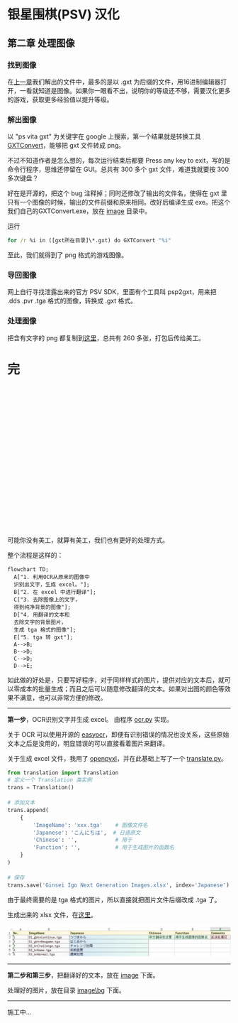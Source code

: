 # 银星围棋(PSV) 汉化
## 第二章 处理图像

### 找到图像
在[上一章](chapter_1.md)我们解出的文件中，最多的是以 .gxt 为后缀的文件，用16进制编辑器打开，一看就知道是图像。如果你一眼看不出，说明你的等级还不够，需要汉化更多的游戏，获取更多经验值以提升等级。

### 解出图像
以 "ps vita gxt" 为关键字在 google 上搜索，第一个结果就是转换工具 [GXTConvert](https://github.com/xdanieldzd/GXTConvert)，能够把 gxt 文件转成 png。

不过不知道作者是怎么想的，每次运行结束后都要 Press any key to exit，写的是命令行程序，思维还停留在 GUI。总共有 300 多个 gxt 文件，难道我就要按 300 多次键盘？

好在是开源的，把这个 bug 注释掉；同时还修改了输出的文件名，使得在 gxt 里只有一个图像的时候，输出的文件前缀和原来相同。改好后编译生成 exe。把这个我们自己的GXTConvert.exe，放在 [image](../../Ginsei%20Igo%20Next%20Generation/image/) 目录中。

运行
```bat
for /r %i in ([gxt所在目录]\*.gxt) do GXTConvert "%i"
```

至此，我们就得到了 png 格式的游戏图像。

### 导回图像

网上自行寻找泄露出来的官方 PSV SDK，里面有个工具叫 psp2gxt，用来把 .dds .pvr .tga 格式的图像，转换成 .gxt 格式。

### 处理图像

把含有文字的 png 都复制到[这里](../../Ginsei%20Igo%20Next%20Generation/image/old/)，总共有 260 多张，打包后传给美工。

# 完

</br></br></br></br></br></br></br></br></br></br></br></br></br></br></br></br></br></br></br>

可能你没有美工，就算有美工，我们也有更好的处理方式。

整个流程是这样的：
```mermaid
flowchart TD;
  A["1. 利用OCR从原来的图像中
  识别出文字，生成 excel。"];
  B["2. 在 excel 中进行翻译"];
  C["3. 去除图像上的文字，
  得到纯净背景的图像"];
  D["4. 用翻译的文本和
  去除文字的背景图片，
  生成 tga 格式的图像"];
  E["5. tga 转 gxt"];
  A-->B;
  B-->D;
  C-->D;
  D-->E;
```

如此做的好处是，只要写好程序，对于同样样式的图片，提供对应的文本后，就可以零成本的批量生成；而且之后可以随意修改翻译的文本。如果对出图的颜色等效果不满意，也可以非常方便的修改。

***
**第一步**，OCR识别文字并生成 excel。 由程序 [ocr.py](../../Ginsei%20Igo%20Next%20Generation/image/ocr.py) 实现。

关于 OCR 可以使用开源的 [easyocr](https://github.com/JaidedAI/EasyOCR)，即便有识别错误的情况也没关系，这些原始文本之后是没用的，明显错误的可以直接看着图片来翻译。

关于生成 excel 文件，我用了 [openpyxl](https://pypi.org/project/openpyxl/)，并在此基础上写了一个 [translate.py](../../libs/translation.py)。

```python
from translation import Translation
# 定义一个 Translation 类实例
trans = Translation()

# 添加文本
trans.append(
    {
        'ImageName': 'xxx.tga'    # 图像文件名
        'Japanese': 'こんにちは',  # 日语原文
        'Chinese': '',            # 用于
        'Function': '',           # 用于生成图片的函数名
    }
)

# 保存
trans.save('Ginsei Igo Next Generation Images.xlsx', index='Japanese')
```
由于最终需要的是 tga 格式的图片，所以直接就把图片文件后缀改成 .tga 了。

生成出来的 xlsx 文件，在[这里](../../Ginsei%20Igo%20Next%20Generation/image/Ginsei%20Igo%20Next%20Generation%20Images%20Init.xlsx)。

![](images/002.JPG)

***
**第二步和第三步**，把翻译好的文本，放在 [image](../../Ginsei%20Igo%20Next%20Generation/image/) 下面。

处理好的图片，放在目录 [image\bg](../../Ginsei%20Igo%20Next%20Generation/image/bg/) 下面。

***


施工中...